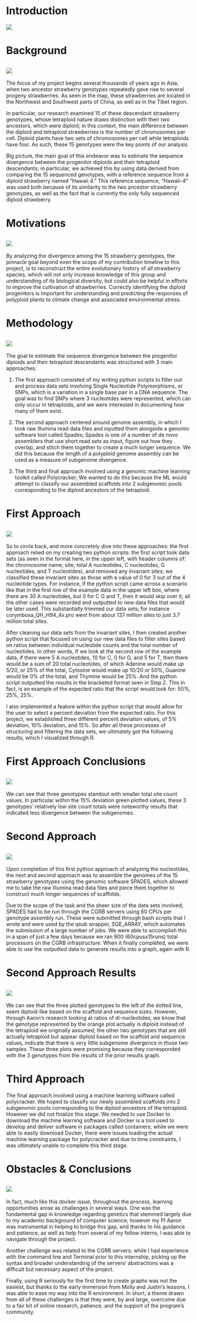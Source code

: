 # Introduction
![](https://github.com/JohnYoon13/Genomics/blob/master/images/image0.png)


# Background
![](https://github.com/JohnYoon13/Genomics/blob/master/images/image1.png) 
--- 
The focus of my project begins several thousands of years ago in Asia, when two ancestor strawberry genotypes repeatedly gave rise to several progeny strawberries. As seen in the map, these strawberries are located in the Northwest and Southwest parts of China, as well as in the Tibet region.

In particular, our research examined 15 of these descendant strawberry genotypes, whose tetraploid nature draws distinction with their two ancestors, which were diploid; in this context, the main difference between the diploid and tetraploid strawberries is the number of chromosomes per cell. Diploid plants have two sets of chromosomes per cell while tetraploids have four. As such, these 15 genotypes were the key points of our analysis. 

Big picture, the main goal of this endeavor was to estimate the sequence divergence between the progenitor diploids and their tetraploid descendants; in particular, we achieved this by using data derived from comparing the 15 sequenced genotypes, with a reference sequence from a diploid strawberry named “Hawaii 4.” This reference sequence, “Hawaii-4” was used both because of its similarity to the two ancestor strawberry genotypes, as well as the fact that is currently the only fully sequenced diploid strawberry. 


# Motivations
![](https://github.com/JohnYoon13/Genomics/blob/master/images/image2.png)  
--- 
By analyzing the divergence among the 15 strawberry genotypes, the pinnacle goal beyond even the scope of my contribution timeline to this project, is to reconstruct the entire evolutionary history of all strawberry species, which will not only increase knowledge of this group and understanding of its biological diversity, but could also be helpful in efforts to improve the cultivation of strawberries. Correctly identifying the diploid progenitors is important for understanding and predicting the responses of polyploid plants to climate change and associated environmental stress.


# Methodology
![](https://github.com/JohnYoon13/Genomics/blob/master/images/image3.png)  
--- 
The goal to estimate the sequence divergence between the progenitor diploids and their tetraploid descendants was structured with 3 main approaches: 

1. The first approach consisted of my writing python scripts to filter out and process data sets involving Single Nucleotide Polymorphisms, or SNPs, which is a variation in a single base pair in a DNA sequence. The goal was to find SNPs where 3 nucleotides were represented, which can only occur in tetraploids, and we were interested in documenting how many of them exist. 

2. The second approach centered around genome assembly, in which I took raw Illumina read data files and inputted them alongside a genomic software tool called Spades; Spades is one of a number of de novo assemblers that use short read sets as input, figure out how they overlap, and stitch them together to create a much longer sequence. We did this because the length of a polyploid genome assembly can be used as a measure of subgenome divergence. 

3. The third and final approach involved using a genomic machine learning toolkit called Polycracker; We wanted to do this because the ML would attempt to classify our assembled scaffolds into 2 subgenomic pools corresponding to the diploid ancestors of the tetraploid.  


# First Approach
![](https://github.com/JohnYoon13/Genomics/blob/master/images/image4.png) 
---  
So to circle back, and more concretely dive into these approaches: the first approach relied on my creating two python scripts: the first script took data sets (as seen in the format here, in the upper left, with header columns of: the chromosome name, site, total A nucleotides, C nucleotides, G nucleotides, and T nucleotides), and removed any invariant sites; we classified these invariant sites as those with a value of 0 for 3 out of the 4 nucleotide types. For instance, if the python script came across a scenario like that in the first row of the example data in the upper left box, where there are 30 A nucleotides, but 0 for C G and T, then it would skip over it; all the other cases were recorded and outputted to new data files that would be later used. This substantially trimmed our data sets; for instance corymbosa_QH_H94_4x.pro went from about 137 million sites to just 3.7 million total sites. 

After cleaning our data sets from the invariant sites, I then created another python script that focused on using our new data files to filter sites based on ratios between individual nucleotide counts and the total number of nucleotides. In other words, if we look at the second row of the example data, if there were 5 A nucleotides, 10 for C,  0 for G, and 5 for T, then there would be a sum of 20 total nucleotides, of which Adenine would make up 5/20, or 25% of the total, Cytosine would make up 10/20 or 50%, Guanine would be 0% of the total, and Thymine would be 25%. And the python script outputted the results in the bracketed format seen in Step 2. This in fact, is an example of the expected ratio that the script would look for: 50%, 25%, 25%. 

I also implemented a feature within the python script that would allow for the user to select a percent deviation from the expected ratio. For this project, we established three different percent deviation values, of 5% deviation, 10% deviation, and 15%. So after all these processes of structuring and filtering the data sets, we ultimately got the following results, which I visualized through R.


# First Approach Conclusions
![](https://github.com/JohnYoon13/Genomics/blob/master/images/image5.png)  
--- 
We can see that three genotypes standout with smaller total site count values. In particular within the 15% deviation green plotted values, these 3 genotypes’ relatively low site count totals were noteworthy results that indicated less divergence between the subgenomes. 


# Second Approach
![](https://github.com/JohnYoon13/Genomics/blob/master/images/image6.png)
---   
Upon completion of this first python approach of analyzing the nucleotides, the next and second approach was to assemble the genomes of the 15 strawberry genotypes using the genomic software SPADES, which allowed me to take the raw Illumina read data files and piece them together to construct much longer sequences of scaffolds. 

Due to the scope of the task and the sheer size of the data sets involved, SPADES had to be run through the CGRB servers using 60 CPUs per genotype assembly run. These were submitted through bash scripts that I wrote and were used by the qsub wrapper, SGE_ARRAY, which automates the submission of a large number of jobs. We were able to accomplish this in a span of just a few days because we ran 900 (60cpusx15runs) total processors on the CGRB infrastructure. When it finally completed, we were able to use the outputted data to generate results into a graph, again with R.


# Second Approach Results
![](https://github.com/JohnYoon13/Genomics/blob/master/images/image7.png)  
--- 
We can see that the three plotted genotypes to the left of the dotted line, seem diploid-like based on the scaffold and sequence sizes. However, through Aaron’s research looking at ratios of di-nucleotides, we know that the genotype represented by the orange plot actually is diploid instead of the tetraploid we originally assumed; the other two genotypes that are still actually tetraploid but appear diploid based on the scaffold and sequence values, indicate that there is very little subgenome divergence in those two samples. These three plots were promising because they corresponded with the 3 genotypes from the results of the prior results graph.


# Third Approach
The final approach involved using a machine learning software called polycracker. We hoped to classify our newly assembled scaffolds into 2 subgenomic pools corresponding to the diploid ancestors of the tetraploid. However we did not finalize this stage. We needed to use Docker to download the machine learning software and Docker is a tool used to develop and deliver software in packages called containers; while we were able to easily download Docker, there were issues loading the actual machine learning package for polycracker and due to time constraints, I was ultimately unable to complete this third stage. 


# Obstacles & Conclusions
![](https://github.com/JohnYoon13/Genomics/blob/master/images/image8.png)  
--- 
In fact, much like this docker issue, throughout the process, learning opportunities arose as challenges in several ways. One was the fundamental gap in knowledge regarding genetics that stemmed largely due to my academic background of computer science; however my PI Aaron was instrumental in helping to bridge this gap, and thanks to his guidance and patience, as well as help from several of my fellow interns, I was able to navigate through the project. 

Another challenge was related to the CGRB servers; while I had experience with the command line and Terminal prior to this internship, picking up the syntax and broader understanding of the servers’ abstractions was a difficult but necessary aspect of the project.

Finally, using R seriously for the first time to create graphs was not the easiest, but thanks to the early immersion from Molly and Justin’s lessons, I was able to ease my way into the R environment. In short, a theme drawn from all of these challenges is that they were, by and large, overcome due to a fair bit of online research, patience, and the support of the program’s community.  

